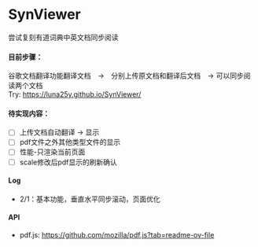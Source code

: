 # SynViewer

尝试复刻有道词典中英文档同步阅读

#### 目前步骤：
谷歌文档翻译功能翻译文档　→　分别上传原文档和翻译后文档　→ 可以同步阅读两个文档<br>
Try: https://luna25y.github.io/SynViewer/

#### 待实现内容：
- [ ] 上传文档自动翻译 -> 显示
- [ ] pdf文件之外其他类型文件的显示
- [ ] 性能-只渲染当前页面
- [ ] scale修改后pdf显示的刷新确认

#### Log
- 2/1：基本功能，垂直水平同步滚动，页面优化

#### API
- pdf.js: https://github.com/mozilla/pdf.js?tab=readme-ov-file
